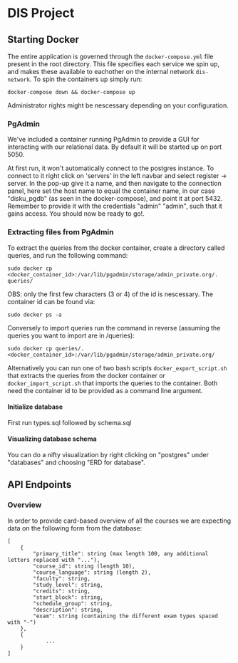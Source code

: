 # DIS Project

## Starting Docker
The entire application is governed through the `docker-compose.yml` file
present in the root directory. This file specifies each service we spin up, 
and makes these available to eachother on the internal network `dis-network`.
To spin the containers up simply run:

```
docker-compose down && docker-compose up
```

Administrator rights might be nescessary depending on your configuration.

### PgAdmin
We've included a container running PgAdmin to provide a GUI for interacting 
with our relational data. By default it will be started up on port 5050.

At first run, it won't automatically connect to the postgres instance. To 
connect to it right click on 'servers' in the left navbar and select
register -> server. In the pop-up give it a name, and then navigate to the 
connection panel, here set the host name to equal the container name,
in our case "disku_pgdb" (as seen in the docker-compose), and point it at 
port 5432. Remember to provide it with the credentials "admin" "admin", such
that it gains access. You should now be ready to go!.

### Extracting files from PgAdmin
To extract the queries from the docker container, create a directory called queries, and run the following command:
```
sudo docker cp <docker_container_id>:/var/lib/pgadmin/storage/admin_private.org/. queries/
```
OBS: only the first few characters (3 or 4) of the id is nescessary.
The container id can be found via:

```
sudo docker ps -a
```

Conversely to import queries run the command in reverse (assuming the queries
you want to import are in /queries):

```
sudo docker cp queries/. <docker_container_id>:/var/lib/pgadmin/storage/admin_private.org/
```
Alternatively you can run one of two bash scripts `docker_export_script.sh` that extracts the queries from the docker container or `docker_import_script.sh` that imports the queries to the container. Both need the container id to be provided as a command line argument. 
#### Initialize database
First run types.sql followed by schema.sql

#### Visualizing database schema
You can do a nifty visualization by right clicking on "postgres" under "databases"
and choosing "ERD for database".


## API Endpoints
### Overview
In order to provide card-based overview of all the courses we are expecting data
on the following form from the database:
```
[
    {
        "primary_title": string (max length 100, any additional letters replaced with "..."),
        "course_id": string (length 10),
        "course_language": string (length 2),
        "faculty": string,
        "study_level": string,
        "credits": string,
        "start_block": string,
        "schedule_group": string,
        "description": string,
        "exam": string (containing the different exam types spaced with "-")
    },
    {
            ...
    }
]
```

